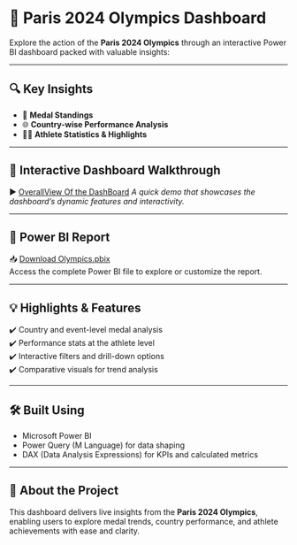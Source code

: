 # 🏅 **Paris 2024 Olympics Dashboard**

Explore the action of the **Paris 2024 Olympics** through an interactive Power BI dashboard packed with valuable insights:

---

## 🔍 **Key Insights**

- 🥇 **Medal Standings**  
- 🌐 **Country-wise Performance Analysis**  
- 🏃‍♀️ **Athlete Statistics & Highlights**

---

## 🎥 Interactive Dashboard Walkthrough

▶️  [OverallView Of the DashBoard](https://github.com/LakshmikeerthanaB/Paris_Olympics_DashBoard/blob/main/Overall_View)
*A quick demo that showcases the dashboard’s dynamic features and interactivity.*

---

## 📄 Power BI Report

📥 [Download Olympics.pbix](https://github.com/LakshmikeerthanaB/Paris_Olympics_DashBoard/blob/main/Final%20OLympics.pbix)  
Access the complete Power BI file to explore or customize the report.

---

## 💡 Highlights & Features

✔️ Country and event-level medal analysis  
✔️ Performance stats at the athlete level  
✔️ Interactive filters and drill-down options  
✔️ Comparative visuals for trend analysis

---

## 🛠️ Built Using

- Microsoft Power BI  
- Power Query (M Language) for data shaping  
- DAX (Data Analysis Expressions) for KPIs and calculated metrics

---

## 📢 About the Project

This dashboard delivers live insights from the **Paris 2024 Olympics**, enabling users to explore medal trends, country performance, and athlete achievements with ease and clarity.
